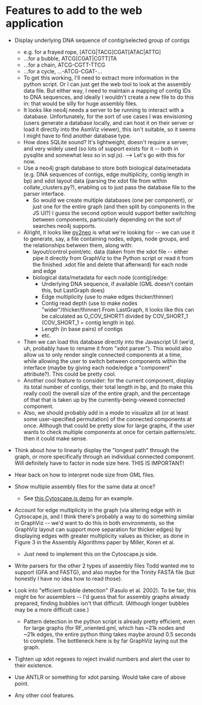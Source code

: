 # Features to add to the web application

* Display underlying DNA sequence of contig/selected group of contigs
    * e.g. for a frayed rope, [ATCG|TACG]CGAT[ATAC|ATTG]
    * ...for a bubble,      ATCG[CGAT|CGTT]TA
    * ...for a chain,       ATCG-CGTT-TTCG
    * ...for a cycle,       ...-ATCG-CGAT-...
	* To get this working, I'll need to extract more information in the
	python script. Or I can just get the web tool to look at the
	assembly data file. But either way, I need to maintain a mapping of
	contig IDs to DNA sequences, and ideally I wouldn't create a new
	file to do this in: that would be silly for huge assembly files.
    * It looks like neo4j needs a server to be running to interact with
      a database. Unfortunately, for the sort of use cases I was envisioning
      (users generate a database locally, and can host it on their server or
      load it directly into the AsmViz viewer), this isn't suitable, so it
      seems I might have to find another database type.
    * How does SQLite sound? It's lightweight, doesn't require a server,
      and very widely used (so lots of support exists for it -- both
      in pysqlite and somewhat less so in sql.js). --> Let's go with this
      for now.
    * Use a neo4j graph database to store both biological data/metadata
      (e.g. DNA sequences of contigs, edge multiplicity, contig length in
      bp) and xdot layout data (parsing the xdot file from within
      collate\_clusters.py?), enabling us to just pass the database file to
      the parser interface.
        * So would we create multiple databases (one per component), or just
        one for the entire graph (and then split by components in the JS
        UI?) I guess the second option would support better switching
        between components, particularly depending on the sort of searches
        neo4j supports.
    * Alright, it looks like [py2neo](http://py2neo.org/v3/) is what
    we're looking for -- we can use it to generate, say, a file
    containing nodes, edges, node groups, and the relationships between
    them, along with:
        * layout/control point/etc. data
        (taken from the xdot file -- either
        pipe it directly from GraphViz to the Python script or read it
        from the finished .xdot file and delete that afterward) for each
        node and edge
        * biological data/metadata for each node (contig)/edge:
            * Underlying DNA sequence, if available (GML doesn't
            contain this, but LastGraph does)
            * Edge multiplicity (use to make edges thicker/thinner)
            * Contig read depth (use to make nodes "wider"/thicker/thinner)
              From LastGraph, it looks like this can be calculated as
              O_COV_SHORT1 divided by COV_SHORT_1 (COV_SHORT_1 = contig
              length in bp).
            * Length (in base pairs) of contigs
            * etc.
    * Then we can load this database directly into the Javascript UI
    (we'd, uh, probably have to rename it from "xdot parser").
    This would also allow us to only render single connected components
    at a time, while allowing the user to switch between components
    within the interface (maybe by giving each node/edge a "component"
    attribute?). This could be pretty cool.
    * Another cool feature to consider: for the current component, display
      its total number of contigs, their total length in bp, and (to make
      this really cool) the overall size of the entire graph, and the
      percentage of that that is taken up by the currently-being-viewed
      connected component.
    * Also, we should probably add in a mode to visualize all (or at least
      some user-specified permutation) of the connected components at once.
      Although that could be pretty slow for large graphs, if the user
      wants to check multiple components at once for certain patterns/etc.
      then it could make sense.

* Think about how to linearly display the "longest path" through the graph,
or more specifically through an individual connected component. Will
definitely have to factor in node size here. THIS IS IMPORTANT!

* Hear back on how to interpret node size from GML files.

* Show multiple assembly files for the same data at once?
    * See [this Cytoscape.js demo](http://js.cytoscape.org/demos/310dca83ba6970812dd0/) for an example.

* Account for edge multiplicity in the graph (via altering edge with in
Cytoscape.js, and I think there's probably a way to do something similar in
GraphViz -- we'd want to do this in both environments, so the GraphViz
layout can support more separation for thicker edges) by displaying edges
with greater multiplicity values as thicker, as done in Figure 3 in the
Assembly Algorithms paper by Miller, Koren et al.
    * Just need to implement this on the Cytoscape.js side.

* Write parsers for the other 2 types of assembly files Todd wanted me to
support (GFA and FASTG), and also maybe for the Trinity FASTA file
(but honestly I have no idea how to read those).

* Look into "efficient bubble detection" (Fasulo et al. 2002). To be fair,
this might be for assemblers -- I'd guess that for assembly graphs already
prepared, finding bubbles isn't that difficult. (Although longer bubbles
may be a more difficult case.)
	* Pattern detection in the python script is already pretty
	 efficient, even for large graphs (for RF_oriented.gml, which has
	 ~21k nodes and ~21k edges, the entire python thing takes maybe
	 around 0.5 seconds to complete. The bottleneck here is by far
	 GraphViz laying out the graph.

* Tighten up xdot regexes to reject invalid numbers and alert the user to
their existence.

* Use ANTLR or something for xdot parsing. Would take care of above point.

* Any other cool features.
